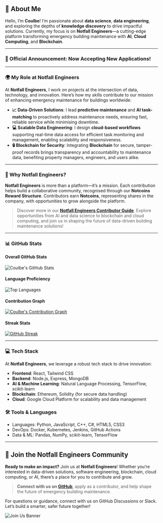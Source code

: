 ## 💫 About Me

Hello, I’m **Coulbe**! I’m passionate about **data science**, **data engineering**, and exploring the depths of **knowledge discovery** to drive impactful solutions. Currently, my focus is on **Notfall Engineers**—a cutting-edge platform transforming emergency building maintenance with **AI**, **Cloud Computing**, and **Blockchain**.

---
### 🚀 Official Announcement: Now Accepting New Applications!
---

### 🌍 My Role at Notfall Engineers

At **Notfall Engineers**, I work on projects at the intersection of data, technology, and innovation. Here’s how my skills contribute to our mission of enhancing emergency maintenance for buildings worldwide:

- **📈 Data-Driven Solutions**: I lead **predictive maintenance** and **AI task-matching** to proactively address maintenance needs, ensuring fast, reliable service while minimising downtime.
- **💻 Scalable Data Engineering**: I design **cloud-based workflows** supporting real-time data access for efficient task monitoring and management, enabling scalability and responsiveness.
- **🔒 Blockchain for Security**: Integrating **Blockchain** for secure, tamper-proof records brings transparency and accountability to maintenance data, benefiting property managers, engineers, and users alike.

---

### 🚀 Why Notfall Engineers?

**Notfall Engineers** is more than a platform—it’s a mission. Each contribution helps build a collaborative community, recognised through our **Notcoins Reward Structure**. Contributors earn **Notcoins**, representing shares in the company, with opportunities to grow alongside the platform.

> Discover more in our **[Notfall Engineers Contributor Guide](https://github.com/Coulbe/notfall-contributors/blob/main/contributions/contribution-guidelines.md)**. Explore opportunities from AI and data science to blockchain and cloud computing, and join us in shaping the future of data-driven building maintenance solutions!

---

### 📊 GitHub Stats

#### Overall GitHub Stats
![Coulbe's GitHub Stats](https://github-readme-stats.vercel.app/api?username=Coulbe&show_icons=true&theme=radical)

#### Language Proficiency
![Top Languages](https://github-readme-stats.vercel.app/api/top-langs/?username=Coulbe&layout=compact&theme=radical)

#### Contribution Graph
[![Coulbe's Contribution Graph](https://activity-graph.herokuapp.com/graph?username=Coulbe&theme=react-dark&hide_border=true&color=58a6ff&line=58a6ff&point=9be9ff)](https://github.com/Coulbe)

#### Streak Stats
[![GitHub Streak](https://github-readme-streak-stats.herokuapp.com?user=Coulbe&theme=radical)](https://git.io/streak-stats)

---

### 💻 Tech Stack

At **Notfall Engineers**, we leverage a robust tech stack to drive innovation:

- **Frontend**: React, Tailwind CSS
- **Backend**: Node.js, Express, MongoDB
- **AI & Machine Learning**: Natural Language Processing, TensorFlow, scikit-learn
- **Blockchain**: Ethereum, Solidity (for secure data handling)
- **Cloud**: Google Cloud Platform for scalability and data management

### 🛠️ Tools & Languages
- Languages: Python, JavaScript, C++, C#, HTML5, CSS3
- DevOps: Docker, Kubernetes, Jenkins, GitHub Actions
- Data & ML: Pandas, NumPy, scikit-learn, TensorFlow

---

## 🎉 Join the Notfall Engineers Community

**Ready to make an impact?** Join us at **Notfall Engineers**! Whether you’re interested in data-driven solutions, software engineering, blockchain, cloud computing, or AI, there’s a place for you to contribute and grow.

> **Connect with us on [GitHub](https://github.com/Coulbe/notfall-contributors)**, apply as a contributor, and help shape the future of emergency building maintenance.

For questions or guidance, connect with us on GitHub Discussions or Slack. Let’s build a smarter, safer future together!

![Join Us Banner](assets/join_us_banner.png)
